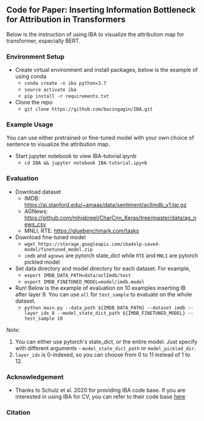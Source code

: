 ## Code for Paper: Inserting Information Bottleneck for Attribution in Transformers

Below is the instruction of using IBA to visualize the attribution map for transformer, especially BERT.  

### Environment Setup
* Create virtual environment and install packages, below is the example of using conda
    * `conda create -n iba python=3.7`
    * `source activate iba`
    * `pip install -r requirements.txt`
* Clone the repo
    * `git clone https://github.com/bazingagin/IBA.git`

### Example Usage
You can use either pretrained or fine-tuned model with your own choice of sentence to visualize the attribution map.
* Start jupyter notebook to view IBA-tutorial.ipynb
    * `cd IBA && jupyter notebook IBA-tutorial.ipynb`    


### Evaluation
* Download dataset
    * IMDB: <https://ai.stanford.edu/~amaas/data/sentiment/aclImdb_v1.tar.gz>
    * AGNews: <https://github.com/mhjabreel/CharCnn_Keras/tree/master/data/ag_news_csv> 
    * MNLI, RTE: <https://gluebenchmark.com/tasks>
* Download fine-tuned model
    * `wget https://storage.googleapis.com/iba4nlp-saved-model/finetuned_model.zip`
    * `imdb` and `agnews` are pytorch state_dict while `RTE` and `MNLI` are pytorch pickled model
* Set data directory and model directory for each dataset. For example,
    * `export IMDB_DATA_PATH=data/aclImdb/test`
    * `export IMDB_FINETUNED_MODEL=model/imdb.model` 
* Run! Below is the example of evaluation on 10 examples inserting IB after layer 9. You can use `all` for `test_sample` to evaluate on the whole dataset.
    * ```python main.py --data_path ${IMDB_DATA_PATH} --dataset imdb --layer_idx 8 --model_state_dict_path ${IMDB_FINETUNED_MODEL} --test_sample 10```
    
*Note:* 
1. You can either use pytorch's state_dict, or the entire model. Just specify with different arguments - `model_state_dict_path` or `model_pickled_dir`. 
2. `layer_idx` is 0-indexed, so you can choose from 0 to 11 instead of 1 to 12.
 

### Acknowledgement
* Thanks to Schulz et al. 2020 for providing IBA code base. If you are interested in using IBA for CV, you can refer to their code base [here](https://github.com/BioroboticsLab/IBA-paper-code.git)

### Citation

